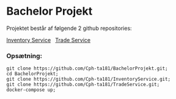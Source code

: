 # Bachelor Projekt

Projektet består af følgende 2 github repositories:

[Inventory Service](https://github.com/Cph-ta181/InventoryService) &nbsp; [Trade Service](https://github.com/Cph-ta181/TradeService)

### Opsætning:
```console
git clone https://github.com/Cph-ta181/BachelorProjekt.git;
cd BachelorProjekt;
git clone https://github.com/Cph-ta181/InventoryService.git;
git clone https://github.com/Cph-ta181/TradeService.git;
docker-compose up;
```
